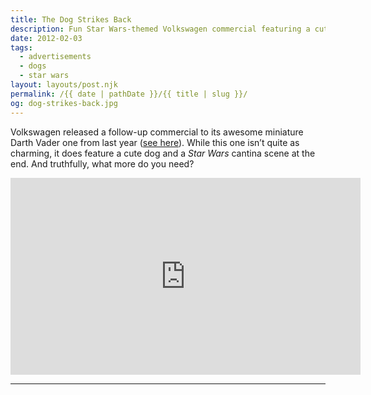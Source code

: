 ```yaml
---
title: The Dog Strikes Back
description: Fun Star Wars-themed Volkswagen commercial featuring a cute pup.
date: 2012-02-03
tags: 
  - advertisements
  - dogs
  - star wars
layout: layouts/post.njk
permalink: /{{ date | pathDate }}/{{ title | slug }}/
og: dog-strikes-back.jpg
---
```


Volkswagen released a follow-up commercial to its awesome miniature Darth Vader one from last year ([see here](/2011/10/06/the-force-volkswagen-commercial/)). While this one isn’t quite as charming, it does feature a cute dog and a _Star Wars_ cantina scene at the end. And truthfully, what more do you need?

<iframe class="youtube-video" width="560" height="315" src="https://www.youtube.com/embed/rHvH9Y0_uRk" title="YouTube video player" frameborder="0" allow="accelerometer; autoplay; clipboard-write; encrypted-media; gyroscope; picture-in-picture; web-share" allowfullscreen></iframe>

---
